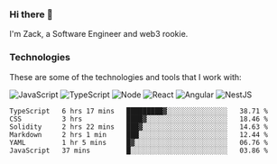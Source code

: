### Hi there 👋
I'm Zack, a Software Engineer and web3 rookie.

### Technologies
These are some of the technologies and tools that I work with:

![JavaScript](https://img.shields.io/badge/JavaScript-323330.svg?logo=javascript&logoColor=F7DF1E) 
![TypeScript](https://img.shields.io/badge/TypeScript-007ACC.svg?logo=typescript&logoColor=white) 
![Node](https://img.shields.io/badge/Node.js-43853D.svg?logo=node.js&logoColor=white)
![React](https://img.shields.io/badge/React-20232a.svg?logo=react&logoColor=61DAFB) 
![Angular](https://img.shields.io/badge/Angular-E23237.svg?logo=angularjs&logoColor=white)
![NestJS](https://img.shields.io/badge/NestJS-E0234E?logo=nestjs&logoColor=white)

<!--START_SECTION:waka-->

```text
TypeScript   6 hrs 17 mins   █████████▓░░░░░░░░░░░░░░░   38.71 %
CSS          3 hrs           ████▓░░░░░░░░░░░░░░░░░░░░   18.46 %
Solidity     2 hrs 22 mins   ███▓░░░░░░░░░░░░░░░░░░░░░   14.63 %
Markdown     2 hrs 1 min     ███░░░░░░░░░░░░░░░░░░░░░░   12.44 %
YAML         1 hr 5 mins     █▓░░░░░░░░░░░░░░░░░░░░░░░   06.76 %
JavaScript   37 mins         █░░░░░░░░░░░░░░░░░░░░░░░░   03.86 %
```

<!--END_SECTION:waka-->

